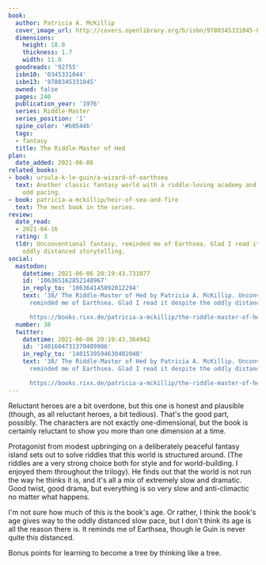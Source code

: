```yaml
---
book:
  author: Patricia A. McKillip
  cover_image_url: http://covers.openlibrary.org/b/isbn/9780345331045-L.jpg
  dimensions:
    height: 18.0
    thickness: 1.7
    width: 11.0
  goodreads: '92755'
  isbn10: '0345331044'
  isbn13: '9780345331045'
  owned: false
  pages: 240
  publication_year: '1976'
  series: Riddle-Master
  series_position: '1'
  spine_color: '#b0544b'
  tags:
  - fantasy
  title: The Riddle-Master of Hed
plan:
  date_added: 2021-06-06
related_books:
- book: ursula-k-le-guin/a-wizard-of-earthsea
  text: Another classic fantasy world with a riddle-loving academy and a similarly
    odd pacing.
- book: patricia-a-mckillip/heir-of-sea-and-fire
  text: The next book in the series.
review:
  date_read:
  - 2021-04-16
  rating: 3
  tldr: Unconventional fantasy, reminded me of Earthsea. Glad I read it despite the
    oddly distanced storytelling.
social:
  mastodon:
    datetime: 2021-06-06 20:19:43.731077
    id: '106365162852148967'
    in_reply_to: '106364145092012294'
    text: '38/ The Riddle-Master of Hed by Patricia A. McKillip. Unconventional fantasy,
      reminded me of Earthsea. Glad I read it despite the oddly distanced storytelling.

      https://books.rixx.de/patricia-a-mckillip/the-riddle-master-of-hed/ #rixxReads'
  number: 38
  twitter:
    datetime: 2021-06-06 20:19:43.364942
    id: '1401604731370409986'
    in_reply_to: '1401539594630402048'
    text: '38/ The Riddle-Master of Hed by Patricia A. McKillip. Unconventional fantasy,
      reminded me of Earthsea. Glad I read it despite the oddly distanced storytelling.

      https://books.rixx.de/patricia-a-mckillip/the-riddle-master-of-hed/'
---
```


Reluctant heroes are a bit overdone, but this one is honest and plausible (though, as all reluctant heroes, a bit
tedious). That's the good part, possibly. The characters are not exactly one-dimensional, but the book is certainly
reluctant to show you more than one dimension at a time.

Protagonist from modest upbringing on a deliberately peaceful fantasy island sets out to solve riddles that this world
is structured around.  (The riddles are a very strong choice both for style and for world-building. I enjoyed them
throughout the trilogy). He finds out that the world is not run the way he thinks it is, and it's all a mix of extremely
slow and dramatic. Good twist, good drama, but everything is so very slow and anti-climactic no matter what
happens.

I'm not sure how much of this is the book's age. Or rather, I think the book's age gives way to the oddly distanced slow
pace, but I don't think its age is all the reason there is. It reminds me of Earthsea, though le Guin is never quite
this distanced.

Bonus points for learning to become a tree by thinking like a tree.
